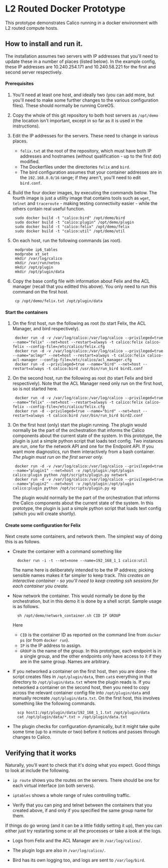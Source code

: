 # L2 Routed Docker Prototype
This prototype demonstrates Calico running in a docker environment with L2 routed compute hosts.

## How to install and run it.
The installation assumes two servers with IP addresses that you'll need to update these in a number of places (listed below). In the example config, these IP addresses are 10.240.254.171 and 10.240.58.221 for the first and second server respectively.

#### Prerequisites

1. You'll need at least one host, and ideally two (you can add more, but you'll need to make some further changes to the various configuration files). These should normally be running CoreOS.

2. Copy the whole of this git repository to both host servers as `/opt/demo` (the location isn't important, except in so far as it is used in the instructions).

3. Edit the IP addresses for the servers. These need to change in various places.
    + `felix.txt` at the root of the repository, which must have both IP addresses and hostnames (without qualification - up to the first dot) modified.
    + The Dockerfiles under the directories `felix` and `bird`.
    + The bird configuration assumes that your container addresses are in the `192.168.0.0/16` range; if they aren't, you'll need to edit `bird.conf`.

4. Build the four docker images, by executing the commands below. The fourth image is just a utility image that contains tools such as `wget`, `telnet` and `traceroute` - making testing connectivity easier - while the others contain real useful function.

        sudo docker build -t "calico:bird" /opt/demo/bird 
        sudo docker build -t "calico:plugin" /opt/demo/plugin
        sudo docker build -t "calico:felix" /opt/demo/felix
        sudo docker build -t "calico:util" /opt/demo/util

5. On each host, run the following commands (as root).

        modprobe ip6_tables
        modprobe xt_set
        mkdir /var/log/calico
        mkdir /var/run/netns
        mkdir /opt/plugin
        mkdir /opt/plugin/data

6. Copy the base config file with information about Felix and the ACL manager (recall that you editted this above). You only need to run this command on the first host.

        cp /opt/demo/felix.txt /opt/plugin/data

#### Start the containers

1. On the first host, run the following as root (to start Felix, the ACL Manager, and bird respectively).

        docker run -d -v /var/log/calico:/var/log/calico --privileged=true --name="felix" --net=host --restart=always -t calico:felix calico-felix --config-file=/etc/calico/felix.cfg
        docker run -d -v /var/log/calico:/var/log/calico --privileged=true --name="aclmgr" --net=host --restart=always -t calico:felix calico-acl-manager --config-file=/etc/calico/acl_manager.cfg
        docker run -d --privileged=true --name="bird" --net=host --restart=always -t calico:bird /usr/bin/run_bird bird1.conf

2. On the second host, run the following as root (to start Felix and bird respectively). Note that the ACL Manager need only run on the first host, so is not started here.

        docker run -d -v /var/log/calico:/var/log/calico --privileged=true --name="felix" --net=host --restart=always -t calico:felix calico-felix --config-file=/etc/calico/felix.cfg
        docker run -d --privileged=true --name="bird" --net=host --restart=always -t calico:bird /usr/bin/run_bird bird2.conf

3. On the first host (only) start the plugin running. The plugin would normally be the part of the orchestration that informs the Calico components about the current state of the system. In this prototype, the plugin is just a simple python script that loads text config. Two instances are run, one for the network API and one for the Endpoint API. If you want more diagnostics, run them interactively from a bash container. *The plugin must run on the first server only.*

        docker run -d -v /var/log/calico:/var/log/calico --privileged=true --name="plugin1" --net=host -v /opt/plugin:/opt/plugin calico:plugin python /opt/scripts/plugin.py network
        docker run -d -v /var/log/calico:/var/log/calico --privileged=true --name="plugin2" --net=host -v /opt/plugin:/opt/plugin calico:plugin python /opt/scripts/plugin.py ep

    The plugin would normally be the part of the orchestration that informs the Calico components about the current state of the system. In this prototype, the plugin is just a simple python script that loads text config (which you will create shortly).
    
#### Create some configuration for Felix

Next create some containers, and network them. The simplest way of doing this is as follows.

+ Create the container with a command something like

        docker run -i -t --net=none --name=192_168_1_1 calico:util

    The name here is deliberately intended to be the IP address; picking sensible names makes it far simpler to keep track. *This creates an interactive container - so you'll need to keep creating ssh sessions for each container you create.*

+ Now network the container. This would normally be done by the orchestration, but in this demo it is done by a shell script. Sample usage is as follows.

        sh /opt/demo/network_container.sh CID IP GROUP

    Here
    * `CID` is the container ID as reported on the command line from `docker ps` (or from `docker run`).
    * `IP` is the IP address to assign.
    * `GROUP` is the name of the group. In this prototype, each endpoint is in a single group, and the other endpoints only have access to it if they are in the same group. Names are arbitrary.

+ If you networked a container on the first host, then you are done - the script creates files in `/opt/plugin/data`, then `cat`s everything in that directory to `/opt/plugin/data.txt` where the plugin reads is. If you networked a container on the second host, then you need to copy across the relevant container config file into `/opt/plugin/data` and manually recreate `/opt/plugin/data.txt`. On the first host, this involves something like the following commands.

        scp host1:/opt/plugin/data/192_168_1_1.txt /opt/plugin/data
        cat /opt/plugin/data/*.txt > /opt/plugin/data.txt

+ The plugin checks for configuration dynamically, but it might take quite some time (up to a minute or two) before it notices and passes through changes to Calico.

## Verifying that it works
Naturally, you'll want to check that it's doing what you expect. Good things to look at include the following.

* `ip route` shows you the routes on the servers. There should be one for each virtual interface (on both servers).

* `iptables` shows a whole range of rules controlling traffic.

* Verify that you can ping and telnet between the containers that you created above, if and only if you specified the same group name for them.

If things do go wrong (and it can be a little fiddly setting it up), then you can either just try restarting some or all the processes or take a look at the logs.

* Logs from Felix and the ACL Manager are in `/var/log/calico/`.

* The plugin logs are also in `/var/log/calico/`.

* Bird has its own logging too, and logs are sent to `/var/log/bird`.
